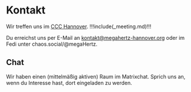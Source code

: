 # Kontakt

Wir treffen uns im
[CCC Hannover]( https://www.openstreetmap.org/search?query=B%C3%BCrgerschule%20Nordstadt%20Hannover#map=19/52.38811/9.71793 ).
!!!include(_meeting.md)!!!

Du erreichst uns per E-Mail an kontakt@megahertz-hannover.org oder
im Fedi unter chaos.social/@megaHertz.

## Chat

Wir haben einen (mittelmäßig aktiven) Raum im Matrixchat. Sprich uns an, wenn du Interesse hast, dort eingeladen zu werden.
